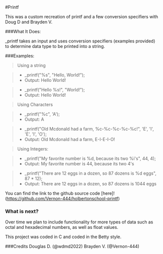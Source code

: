 #Printf

This was a custom recreation of printf and a few conversion specifiers
with Doug D and Brayden V.

###What It Does:

_printf takes an input and uses conversion specifiers (examples provided)
to determine data type to be printed into a string.

###Examples:

> Using a string

> - _printf("%s", "Hello, World!");
> - Output: Hello World!

> - _printf("Hello %s!", "World!");
> - Output: Hello World!

> Using Characters

> - _printf("%c", 'A');
> - Output: A

> - _printf("Old Mcdonald had a farm, %c-%c-%c-%c-%c!", 'E', 'I', 'E', 'I', 'O');
> - Output: Old Mcdonald had a farm, E-I-E-I-O!

> Using Integers:

> - _printf("My favorite number is %d, because its two %i's", 44, 4);
> - Output: My favorite number is 44, because its two 4's

> - _printf("There are 12 eggs in a dozen, so 87 dozens is %d eggs", 87 * 12);
> - Output: There are 12 eggs in a dozen, so 87 dozens is 1044 eggs

You can find the link to the github source code [here]!
(https://github.com/Vernon-444/holbertonschool-printf)

### What is next?
Over time we plan to include functionality for more types of data such as octal
and hexadecimal numbers, as well as float values.

This project was coded in C and coded in the Betty style.

###Credits
Douglas D. (@wdmd2022)
Brayden V. (@Vernon-444)